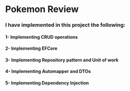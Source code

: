 # Pokemon Review
### I have implemented in this project the following:
#### 1- Implementing CRUD operations
#### 2- Implementing EFCore
#### 3- Implementing Repository pattern and Unit of work
#### 4- Implementing Automapper and DTOs
#### 5- Implementing Dependency Injection
